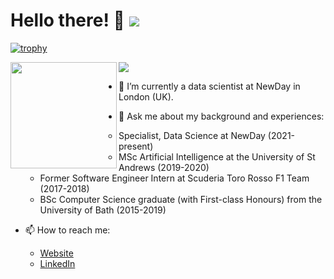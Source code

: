 # Hello there! 🖖 ![](https://visitor-badge.glitch.me/badge?page_id=Adamouization)

 
[![trophy](https://github-profile-trophy.vercel.app/?username=Adamouization&column=7&margin-w=10&no-bg=true)](https://github.com/ryo-ma/github-profile-trophy)

<div>
  <img height="170" align="left" src="https://github-readme-stats.vercel.app/api?username=Adamouization&count_private=true&include_all_commits=true&show_icons=true&show_owner=false" />
  <img src="https://github-readme-stats.vercel.app/api/top-langs/?username=Adamouization&layout=compact" />
</div>

- 🔭 I’m currently a data scientist at NewDay in London (UK).

- 💬 Ask me about my background and experiences:
  - Specialist, Data Science at NewDay (2021-present)
  - MSc Artificial Intelligence at the University of St Andrews (2019-2020)
  - Former Software Engineer Intern at Scuderia Toro Rosso F1 Team (2017-2018)
  - BSc Computer Science graduate (with First-class Honours) from the University of Bath (2015-2019)
  
- 📫 How to reach me:
  - [Website](http://www.adam.jaamour.com/)
  - [LinkedIn](https://www.linkedin.com/in/adamjaamour/)
  

<!--
<a href="https://stackexchange.com/users/7368221">
<img src="https://stackexchange.com/users/flair/7368221.png" width="208" height="58" alt="profile for Adam Jaamour on Stack Exchange, a network of free, community-driven Q&amp;A sites" title="profile for Adam Jaamour on Stack Exchange, a network of free, community-driven Q&amp;A sites">
</a>
<a href="https://www.linkedin.com/in/adamjaamour/"><img src="https://i.postimg.cc/02G7J2fV/Screenshot-2020-07-18-at-12-05-18.png" width="300"></a>
-->

<!--
**Adamouization/Adamouization** is a ✨ _special_ ✨ repository because its `README.md` (this file) appears on your GitHub profile.

Here are some ideas to get you started:

- 🔭 I’m currently working on ...
- 🌱 I’m currently learning ...
- 👯 I’m looking to collaborate on ...
- 🤔 I’m looking for help with ...
- 💬 Ask me about ...
- 📫 How to reach me: ...
- 😄 Pronouns: ...
- ⚡ Fun fact: ...
-->
